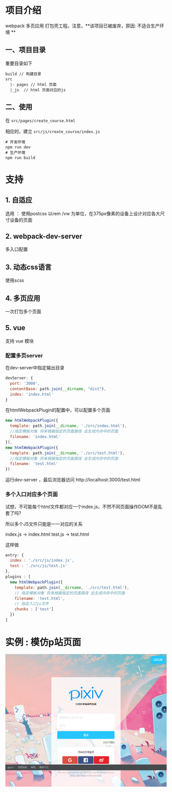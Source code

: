 # 项目介绍
webpack 多页应用 打包壳工程。注意，**该项目已被废弃，原因: 不适合生产环境 **

## 一、项目目录

重要目录如下 
```
build // 构建目录 
src
  |- pages // html 页面 
  |_js  // html 页面对应的js 
```

## 二、使用 

在 `src/pages/create_course.html`

相应的，建立 `src/js/create_course/index.js`


```
# 开发环境 
npm run dev 
# 生产环境 
npm run build 
```

# 支持
## 1. 自适应

选用 ： 使用postcss 以rem /vw 为单位，在375px像素的设备上设计对应各大尺寸设备的页面

## 2. webpack-dev-server 

多入口配置

## 3. 动态css语言
使用scss 

## 4. 多页应用
一次打包多个页面

## 5. vue 
支持 vue 模块

### 配置多页server
在dev-server中指定输出目录 
```js
devServer: {
  port: '3000',
  contentBase: path.join(__dirname, "dist"),
  index: 'index.html'
}
```

在htmlWebpackPlugin的配置中，可以配置多个页面
```js
new htmlWebpackPlugin({
  template: path.join(__dirname, './src/index.html'),
  //指定模板对象 将来根据指定的页面路径 去生成内存中的页面
  filename: 'index.html'
}),
new htmlWebpackPlugin({
  template: path.join(__dirname, './src/test.html'),
  //指定模板对象 将来根据指定的页面路径 去生成内存中的页面
  filename: 'test.html'
})
```

运行dev-server ，最后浏览器访问 http://localhost:3000/test.html

### 多个入口对应多个页面 
试想，不可能每个html文件都对应一个index.js，不然不同页面操作DOM不是乱套了吗? 

所以多个JS文件只能是一一对应的关系

index.js -> index.html 
test.js -> test.html

这样做 
```js
entry: {
  index : './src/js/index.js',
  test : './src/js/test.js'
},
plugins : [
  new htmlWebpackPlugin({
    template: path.join(__dirname, './src/test.html'),
    // 指定模板对象 将来根据指定的页面路径 去生成内存中的页面
    filename: 'test.html',
    // 指定入口js文件
    chunks : ['test']
  })
]
```

# 实例 : 模仿p站页面

![](./Screenshot_2020-01-05pixiv.png)